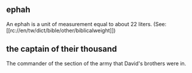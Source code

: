 ## ephah ##

An ephah is a unit of measurement equal to about 22 liters. (See: [[rc://en/tw/dict/bible/other/biblicalweight]])

## the captain of their thousand ##

The commander of the section of the army that David's brothers were in.